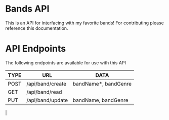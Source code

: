 # Bands API

This is an API for interfacing with my favorite bands! For contributing please reference this documentation.

# API Endpoints

The following endpoints are available for use with this API

|TYPE           |URL                |DATA                   |
|---------------|-------------------|-----------------------|
|POST           |/api/band/create   |bandName*, bandGenre   |
|GET            |/api/band/read     |                       |
|PUT            |/api/band/update   |bandName, bandGenre    |
|

